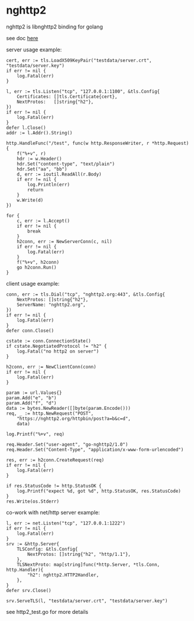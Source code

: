 nghttp2
======

nghttp2 is libnghttp2 binding for golang

see doc [here](https://godoc.org/github.com/fangdingjun/nghttp2-go)

server usage example:


	cert, err := tls.LoadX509KeyPair("testdata/server.crt", "testdata/server.key")
	if err != nil {
		log.Fatal(err)
	}

	l, err := tls.Listen("tcp", "127.0.0.1:1100", &tls.Config{
		Certificates: []tls.Certificate{cert},
		NextProtos:   []string{"h2"},
	})
	if err != nil {
		log.Fatal(err)
	}
	defer l.Close()
	addr := l.Addr().String()

	http.HandleFunc("/test", func(w http.ResponseWriter, r *http.Request) {
		f("%+v", r)
		hdr := w.Header()
		hdr.Set("content-type", "text/plain")
		hdr.Set("aa", "bb")
		d, err := ioutil.ReadAll(r.Body)
		if err != nil {
			log.Println(err)
			return
		}
		w.Write(d)
	})

	for {
		c, err := l.Accept()
		if err != nil {
			break
		}
		h2conn, err := NewServerConn(c, nil)
		if err != nil {
			log.Fatal(err)
		}
		f("%+v", h2conn)
		go h2conn.Run()
	}


client usage example:

    conn, err := tls.Dial("tcp", "nghttp2.org:443", &tls.Config{
        NextProtos: []string{"h2"},
        ServerName: "nghttp2.org",
    })
    if err != nil {
        log.Fatal(err)
    }
    defer conn.Close()

    cstate := conn.ConnectionState()
    if cstate.NegotiatedProtocol != "h2" {
        log.Fatal("no http2 on server")
    }

    h2conn, err := NewClientConn(conn)
    if err != nil {
        log.Fatal(err)
    }

    param := url.Values{}
    param.Add("e", "b")
    param.Add("f", "d")
    data := bytes.NewReader([]byte(param.Encode()))
    req, _ := http.NewRequest("POST",
        "https://nghttp2.org/httpbin/post?a=b&c=d",
        data)

    log.Printf("%+v", req)

    req.Header.Set("user-agent", "go-nghttp2/1.0")
    req.Header.Set("Content-Type", "application/x-www-form-urlencoded")

    res, err := h2conn.CreateRequest(req)
    if err != nil {
        log.Fatal(err)
    }

    if res.StatusCode != http.StatusOK {
        log.Printf("expect %d, got %d", http.StatusOK, res.StatusCode)
    }
    res.Write(os.Stderr)


co-work with net/http server example:

    l, err := net.Listen("tcp", "127.0.0.1:1222")
    if err != nil {
        log.Fatal(err)
    }
    srv := &http.Server{
        TLSConfig: &tls.Config{
            NextProtos: []string{"h2", "http/1.1"},
        },
        TLSNextProto: map[string]func(*http.Server, *tls.Conn, http.Handler){
            "h2": nghttp2.HTTP2Handler,
        },
    }
    defer srv.Close()

    srv.ServeTLS(l, "testdata/server.crt", "testdata/server.key")

see http2_test.go for more details